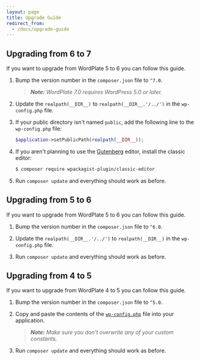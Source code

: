 ```yaml
---
layout: page
title: Upgrade Guide
redirect_from:
  - /docs/upgrade-guide
---
```


## Upgrading from 6 to 7

If you want to upgrade from WordPlate 5 to 6 you can follow this guide.

1. Bump the version number in the `composer.json` file to `^7.0`.

    > _**Note:** WordPlate 7.0 requires WordPress 5.0 or later._

2. Update the `realpath(__DIR__)` to `realpath(__DIR__.'/../')` in the `wp-config.php` file.

3. If your public directory isn't named `public`, add the following line to the `wp-config.php` file:

    ```php
    $application->setPublicPath(realpath(__DIR__));
    ```

4. If you aren't planning to use the [Gutenberg](https://wordpress.org/gutenberg/) editor, install the classic editor:

    ```sh
    $ composer require wpackagist-plugin/classic-editor
    ```

5. Run `composer update` and everything should work as before.

## Upgrading from 5 to 6

If you want to upgrade from WordPlate 5 to 6 you can follow this guide.

1. Bump the version number in the `composer.json` file to `^6.0`.

2. Update the `realpath(__DIR__.'/../')` to `realpath(__DIR__)` in the `wp-config.php` file.

3. Run `composer update` and everything should work as before.

## Upgrading from 4 to 5

If you want to upgrade from WordPlate 4 to 5 you can follow this guide.

1. Bump the version number in the `composer.json` file to `^5.0`.

2. Copy and paste the contents of the [`wp-config.php`](public/wp-config.php) file into your application.

    > _**Note:** Make sure you don't overwrite any of your custom constants._

3. Run `composer update` and everything should work as before.
